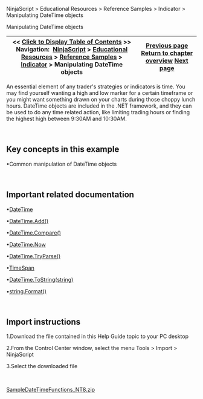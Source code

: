 ﻿


NinjaScript \> Educational Resources \> Reference Samples \> Indicator \> Manipulating DateTime objects






















Manipulating DateTime objects







| \<\< [Click to Display Table of Contents](manipulating_datetime_objects.md) \>\> **Navigation:**     [NinjaScript](ninjascript-1.md) \> [Educational Resources](educational_resources-1.md) \> [Reference Samples](reference_samples-1.md) \> [Indicator](indicator2-1.md) \> Manipulating DateTime objects | [Previous page](getting_indicator_values_from_-1.md) [Return to chapter overview](indicator2-1.md) [Next page](manipulating_string_objects-1.md) |
| --- | --- |











An essential element of any trader's strategies or indicators is time. You may find yourself wanting a high and low marker for a certain timeframe or you might want something drawn on your charts during those choppy lunch hours. DateTime objects are included in the .NET framework, and they can be used to do any time related action, like limiting trading hours or finding the highest high between 9:30AM and 10:30AM.


 


## Key concepts in this example


•Common manipulation of DateTime objects

 


## Important related documentation


•[DateTime](http://msdn.microsoft.com/en-us/library/system.datetime.aspx)

•[DateTime.Add()](http://msdn.microsoft.com/en-us/library/system.datetime.add.aspx)

•[DateTime.Compare()](http://msdn.microsoft.com/en-us/library/system.datetime.compare.aspx)

•[DateTime.Now](http://msdn.microsoft.com/en-us/library/system.datetime.now.aspx)

•[DateTime.TryParse()](http://msdn.microsoft.com/en-us/library/system.datetime.tryparse.aspx)

•[TimeSpan](http://msdn.microsoft.com/en-us/library/system.timespan.aspx)

•[DateTime.ToString(string)](http://msdn.microsoft.com/en-us/library/zdtaw1bw.aspx)

•[string.Format()](http://msdn.microsoft.com/en-us/library/system.string.format.aspx)

 


## Import instructions


1\.Download the file contained in this Help Guide topic to your PC desktop

2\.From the Control Center window, select the menu Tools \> Import \> NinjaScript

3\.Select the downloaded file

 


[SampleDateTimeFunctions\_NT8\.zip](samples/SampleDateTimeFunctions_NT8.zip)








